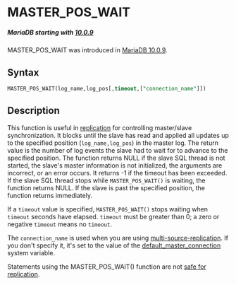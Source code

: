 # MASTER_POS_WAIT

##### MariaDB starting with [10.0.9](/kb/en/mariadb-1009-release-notes/)

MASTER_POS_WAIT was introduced in [MariaDB 10.0.9](/kb/en/mariadb-1009-release-notes/).

## Syntax

```sql
MASTER_POS_WAIT(log_name,log_pos[,timeout,["connection_name"]])
```

## Description

This function is useful in [replication](/replication) for controlling master/slave synchronization.  It blocks until the slave has read and applied all updates up to the specified position (`log_name,log_pos`) in the master log. The return value is the number of log events the slave had to wait for to advance to the specified position. The function returns NULL if
the slave SQL thread is not started, the slave's master information is not
initialized, the arguments are incorrect, or an error occurs. It returns -1 if
the timeout has been exceeded. If the slave SQL thread stops while
 <code class="highlight fixed" style="white-space:pre-wrap">MASTER_POS_WAIT()</code> is waiting, the function returns NULL. If
the slave is past the specified position, the function returns immediately.

If a `timeout` value is specified, <code class="highlight fixed" style="white-space:pre-wrap">MASTER_POS_WAIT()</code> stops
waiting when `timeout` seconds have elapsed. `timeout` must be greater than 0; a
zero or negative `timeout` means no `timeout`.

The <code class="highlight fixed" style="white-space:pre-wrap">connection_name</code> is used when you are using [multi-source-replication](/replication/standard-replication/multi-source-replication).  If you don't specify it, it's set to the value of the [default_master_connection](/kb/en/replication-and-binary-log-server-system-variables/#default_master_connection) system variable.

Statements using the MASTER_POS_WAIT() function are not [safe for replication](/kb/en/unsafe-statements-for-replication/).